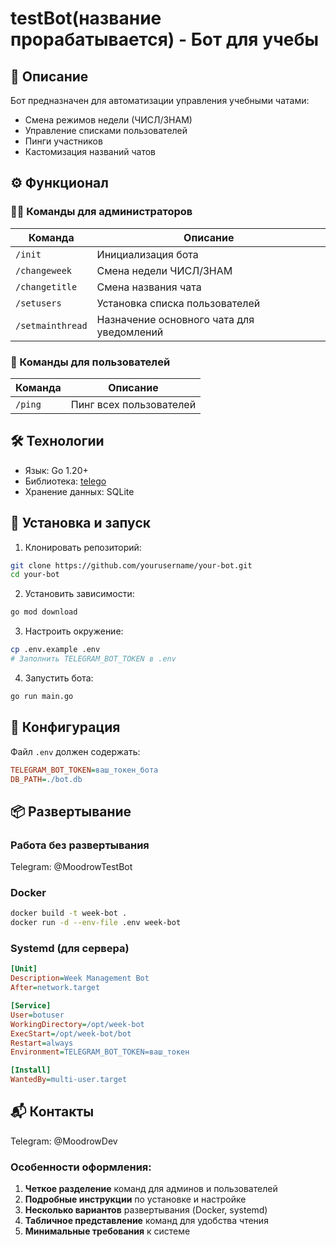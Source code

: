 
# testBot(название прорабатывается) - Бот для учебы

## 📝 Описание
Бот предназначен для автоматизации управления учебными чатами:
- Смена режимов недели (ЧИСЛ/ЗНАМ)
- Управление списками пользователей
- Пинги участников
- Кастомизация названий чатов

## ⚙️ Функционал

### 👨‍💻 Команды для администраторов
| Команда | Описание |
|---------|----------|
| `/init` | Инициализация бота |
| `/changeweek` | Смена недели ЧИСЛ/ЗНАМ |
| `/changetitle` | Смена названия чата |
| `/setusers` | Установка списка пользователей |
| `/setmainthread` | Назначение основного чата для уведомлений |

### 👤 Команды для пользователей
| Команда | Описание |
|---------|----------|
| `/ping` | Пинг всех пользователей |

## 🛠 Технологии
- Язык: Go 1.20+
- Библиотека: [telego](https://github.com/mymmrac/telego)
- Хранение данных: SQLite

## 🚀 Установка и запуск

1. Клонировать репозиторий:
```bash
git clone https://github.com/yourusername/your-bot.git
cd your-bot
```

2. Установить зависимости:
```bash
go mod download
```

3. Настроить окружение:
```bash
cp .env.example .env
# Заполнить TELEGRAM_BOT_TOKEN в .env
```

4. Запустить бота:
```bash
go run main.go
```

## 🔧 Конфигурация

Файл `.env` должен содержать:
```ini
TELEGRAM_BOT_TOKEN=ваш_токен_бота
DB_PATH=./bot.db
```

## 📦 Развертывание

### Работа без развертывания

Telegram: @MoodrowTestBot

### Docker
```bash
docker build -t week-bot .
docker run -d --env-file .env week-bot
```

### Systemd (для сервера)
```ini
[Unit]
Description=Week Management Bot
After=network.target

[Service]
User=botuser
WorkingDirectory=/opt/week-bot
ExecStart=/opt/week-bot/bot
Restart=always
Environment=TELEGRAM_BOT_TOKEN=ваш_токен

[Install]
WantedBy=multi-user.target
```

## 📬 Контакты   
Telegram: @MoodrowDev

### Особенности оформления:
1. **Четкое разделение** команд для админов и пользователей
2. **Подробные инструкции** по установке и настройке
3. **Несколько вариантов** развертывания (Docker, systemd)
4. **Табличное представление** команд для удобства чтения
5. **Минимальные требования** к системе
